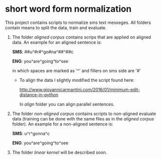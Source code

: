 # short word form normalization
This project contains scripts to normalize sms text messeges.
All folders contain means to split the data, train and evaluate.

1. The folder *aligned corpus* contains scrips that are applied on aligned data.
   An example for an aligned sentence is:

   **SMS**: ##u^#r#^go#na^##^##c

   **ENG**:  you^are^going^to^see

   in which spaces are marked as '^' and fillers on sms side are '#'
   - To align the data I slightly modified the script found here:

     http://www.giovannicarmantini.com/2016/01/minimum-edit-distance-in-python

     In *align* folder you can align parallel sentences.

2. The folder *non-aligned corpus* contains scripts to non-aligned evaluate data
   (training can be done with the same files as in the *aligned corpus* folder).
   An example for a non-aligned sentence is:

   **SMS**: u^r^gonna^c

   **ENG**: you^are^going^to^see

3. The folder *linear kernel* will be described soon.
